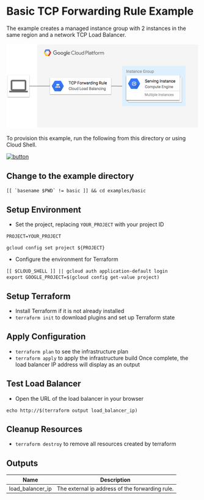 # Basic TCP Forwarding Rule Example
The example creates a managed instance group with 2 instances in the same region and a network TCP Load Balancer.

![Load Balancer Diagram](./docs/diagram.png "Load Balancer Diagram")

To provision this example, run the following from this directory or using Cloud Shell.

[![button](http://gstatic.com/cloudssh/images/open-btn.png)](https://console.cloud.google.com/cloudshell/open?git_repo=https://github.com/terraform-google-modules/terraform-google-lb&working_dir=examples/basic&page=shell&tutorial=README.md)

## Change to the example directory
```
[[ `basename $PWD` != basic ]] && cd examples/basic
```

## Setup Environment
* Set the project, replacing `YOUR_PROJECT` with your project ID
```
PROJECT=YOUR_PROJECT
```
```
gcloud config set project ${PROJECT}
```
* Configure the environment for Terraform
```
[[ $CLOUD_SHELL ]] || gcloud auth application-default login
export GOOGLE_PROJECT=$(gcloud config get-value project)
```

## Setup Terraform
* Install Terraform if it is not already installed
* `terraform init` to download plugins and set up Terraform state

## Apply Configuration
* `terraform plan` to see the infrastructure plan
* `terraform apply` to apply the infrastructure build Once complete, the load balancer IP address will display as an output

## Test Load Balancer
* Open the URL of the load balancer in your browser
```
echo http://$(terraform output load_balancer_ip)
```

## Cleanup Resources
* `terraform destroy` to remove all resources created by terraform

<!-- BEGINNING OF PRE-COMMIT-TERRAFORM DOCS HOOK -->
## Outputs

| Name | Description |
|------|-------------|
| load\_balancer\_ip | The external ip address of the forwarding rule. |

<!-- END OF PRE-COMMIT-TERRAFORM DOCS HOOK -->
